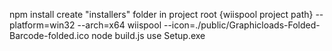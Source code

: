 npm install
create "installers" folder in project root
{wiispool project path} --platform=win32 --arch=x64 wiispool --icon=./public/Graphicloads-Folded-Barcode-folded.ico
node build.js
use Setup.exe